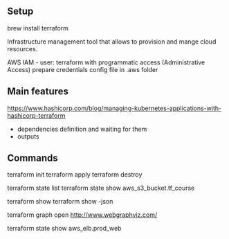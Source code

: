 ## Setup

brew install terraform

Infrastructure management tool that allows to provision and mange cloud resources.

AWS IAM - user: terraform with programmatic access (Administrative Access)
prepare credentials config file in .aws folder

## Main features

https://www.hashicorp.com/blog/managing-kubernetes-applications-with-hashicorp-terraform

- dependencies definition and waiting for them 
- outputs

## Commands

terraform init
terraform apply
terraform destroy

terraform state list
terraform state show aws_s3_bucket.tf_course

terraform show
terraform show -json

terraform graph
open http://www.webgraphviz.com/

terraform state show aws_elb.prod_web
